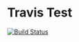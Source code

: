 Travis Test
==================================================

[![Build Status](https://travis-ci.org/DannyBen/travistest.svg?branch=master)](https://travis-ci.org/DannyBen/travistest)